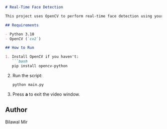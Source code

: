 ````markdown
# Real-Time Face Detection

This project uses OpenCV to perform real-time face detection using your webcam.

## Requirements

- Python 3.10
- OpenCV (`cv2`)

## How to Run

1. Install OpenCV if you haven't:
   ```bash
   pip install opencv-python
````

2. Run the script:

   ```bash
   python main.py
   ```

3. Press **a** to exit the video window.

## Author

Bilawal Mir

